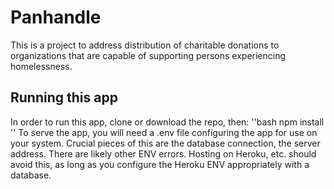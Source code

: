 # Panhandle

This is a project to address distribution of charitable donations to organizations that are capable of supporting persons experiencing homelessness.

## Running this app

In order to run this app, clone or download the repo, then:
''bash
npm install
''
To serve the app, you will need a .env file configuring the app for use on your system. Crucial pieces of this are the database connection, the server address. There are likely other ENV errors.
Hosting on Heroku, etc. should avoid this, as long as you configure the Heroku ENV appropriately with a database.
